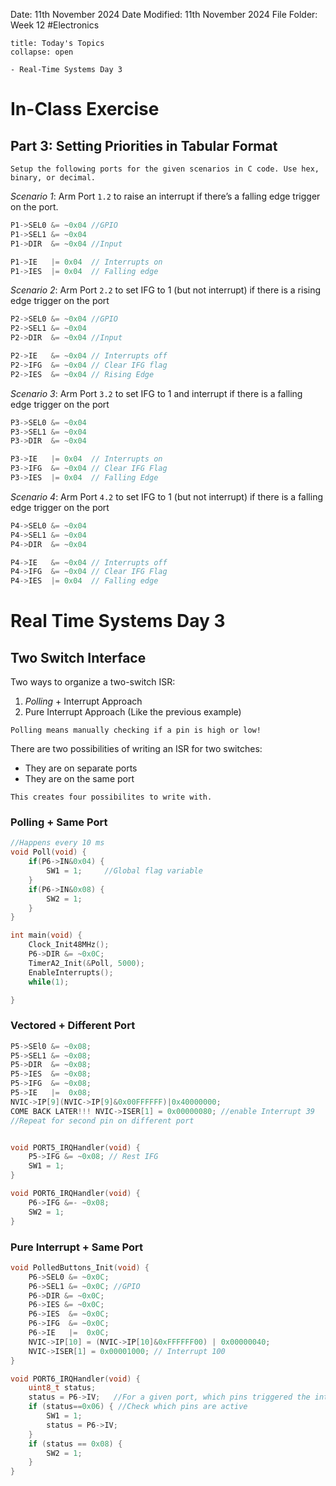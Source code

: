 Date: 11th November 2024
Date Modified: 11th November 2024
File Folder: Week 12
#Electronics

```ad-abstract
title: Today's Topics
collapse: open

- Real-Time Systems Day 3

```

# In-Class Exercise

## Part 3: Setting Priorities in Tabular Format

```ad-question
Setup the following ports for the given scenarios in C code. Use hex, binary, or decimal.
```

*Scenario 1*: Arm Port `1.2` to raise an interrupt if there’s a falling edge trigger on the port.

```c++
P1->SEL0 &= ~0x04 //GPIO
P1->SEL1 &= ~0x04
P1->DIR  &= ~0x04 //Input

P1->IE   |= 0x04  // Interrupts on
P1->IES  |= 0x04  // Falling edge
```

*Scenario 2*: Arm Port `2.2` to set IFG to 1 (but not interrupt) if there is a rising edge trigger on the port

```c++
P2->SEL0 &= ~0x04 //GPIO
P2->SEL1 &= ~0x04
P2->DIR  &= ~0x04 //Input

P2->IE   &= ~0x04 // Interrupts off
P2->IFG  &= ~0x04 // Clear IFG flag
P2->IES  &= ~0x04 // Rising Edge
```

*Scenario 3*: Arm Port `3.2` to set IFG to 1 and interrupt if there is a falling edge trigger on the port

```c++
P3->SEL0 &= ~0x04
P3->SEL1 &= ~0x04
P3->DIR  &= ~0x04

P3->IE   |= 0x04  // Interrupts on
P3->IFG  &= ~0x04 // Clear IFG Flag
P3->IES  |= 0x04  // Falling Edge
```

*Scenario 4*: Arm Port `4.2` to set IFG to 1 (but not interrupt) if there is a falling edge trigger on the port

```c++
P4->SEL0 &= ~0x04
P4->SEL1 &= ~0x04
P4->DIR  &= ~0x04

P4->IE   &= ~0x04 // Interrupts off
P4->IFG  &= ~0x04 // Clear IFG Flag
P4->IES  |= 0x04  // Falling edge
```
# Real Time Systems Day 3

## Two Switch Interface

Two ways to organize a two-switch ISR:
1. *Polling* + Interrupt Approach
2. Pure Interrupt Approach (Like the previous example)

```ad-summary
Polling means manually checking if a pin is high or low!
```

There are two possibilities of writing an ISR for two switches:
- They are on separate ports
- They are on the same port

```ad-important
This creates four possibilites to write with.
```

### Polling + Same Port

```c++
//Happens every 10 ms
void Poll(void) {
	if(P6->IN&0x04) {
		SW1 = 1;     //Global flag variable
	}
	if(P6->IN&0x08) {
		SW2 = 1;
	}
}

int main(void) {
	Clock_Init48MHz();
	P6->DIR &= ~0x0C;
	TimerA2_Init(&Poll, 5000);
	EnableInterrupts();
	while(1);

}
```
### Vectored + Different Port

```c++
P5->SEl0 &= ~0x08;
P5->SEL1 &= ~0x08;
P5->DIR  &= ~0x08;
P5->IES  &= ~0x08;
P5->IFG  &= ~0x08;
P5->IE   |=  0x08;
NVIC->IP[9](NVIC->IP[9]&0x00FFFFFF)|0x40000000;
COME BACK LATER!!! NVIC->ISER[1] = 0x00000080; //enable Interrupt 39
//Repeat for second pin on different port


void PORT5_IRQHandler(void) {
	P5->IFG &= ~0x08; // Rest IFG
	SW1 = 1;
}

void PORT6_IRQHandler(void) {
	P6->IFG &=- ~0x08;
	SW2 = 1;
}
```
### Pure Interrupt + Same Port

```c++
void PolledButtons_Init(void) {
	P6->SEL0 &= ~0x0C;
	P6->SEL1 &= ~0x0C; //GPIO
	P6->DIR &= ~0x0C;
	P6->IES &= ~0x0C;
	P6->IES  &= ~0x0C;
	P6->IFG  &= ~0x0C;
	P6->IE   |=  0x0C;
	NVIC->IP[10] = (NVIC->IP[10]&0xFFFFFF00) | 0x00000040;
	NVIC->ISER[1] = 0x00001000; // Interrupt 100
}
```
```c++
void PORT6_IRQHandler(void) {
	uint8_t status;
	status = P6->IV;   //For a given port, which pins triggered the interrupt
	if (status==0x06) { //Check which pins are active
		SW1 = 1;
		status = P6->IV;
	}
	if (status == 0x08) {
		SW2 = 1;
	}	
}
```


